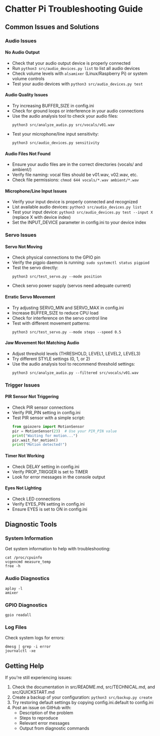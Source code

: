 # Chatter Pi Troubleshooting Guide

## Common Issues and Solutions

### Audio Issues

#### No Audio Output
- Check that your audio output device is properly connected
- Run `python3 src/audio_devices.py list` to list all audio devices
- Check volume levels with `alsamixer` (Linux/Raspberry Pi) or system volume controls
- Test your audio devices with `python3 src/audio_devices.py test`

#### Audio Quality Issues
- Try increasing BUFFER_SIZE in config.ini
- Check for ground loops or interference in your audio connections
- Use the audio analysis tool to check your audio files:
  ```
  python3 src/analyze_audio.py src/vocals/v01.wav
  ```
- Test your microphone/line input sensitivity:
  ```
  python3 src/audio_devices.py sensitivity
  ```

#### Audio Files Not Found
- Ensure your audio files are in the correct directories (vocals/ and ambient/)
- Verify file naming: vocal files should be v01.wav, v02.wav, etc.
- Check file permissions: `chmod 644 vocals/*.wav ambient/*.wav`

#### Microphone/Line Input Issues
- Verify your input device is properly connected and recognized
- List available audio devices: `python3 src/audio_devices.py list`
- Test your input device: `python3 src/audio_devices.py test --input X` (replace X with device index)
- Set the INPUT_DEVICE parameter in config.ini to your device index

### Servo Issues

#### Servo Not Moving
- Check physical connections to the GPIO pin
- Verify the pigpio daemon is running: `sudo systemctl status pigpiod`
- Test the servo directly:
  ```
  python3 src/test_servo.py --mode position
  ```
- Check servo power supply (servos need adequate current)

#### Erratic Servo Movement
- Try adjusting SERVO_MIN and SERVO_MAX in config.ini
- Increase BUFFER_SIZE to reduce CPU load
- Check for interference on the servo control line
- Test with different movement patterns:
  ```
  python3 src/test_servo.py --mode steps --speed 0.5
  ```

#### Jaw Movement Not Matching Audio
- Adjust threshold levels (THRESHOLD, LEVEL1, LEVEL2, LEVEL3)
- Try different STYLE settings (0, 1, or 2)
- Use the audio analysis tool to recommend threshold settings:
  ```
  python3 src/analyze_audio.py --filtered src/vocals/v01.wav
  ```

### Trigger Issues

#### PIR Sensor Not Triggering
- Check PIR sensor connections
- Verify PIR_PIN setting in config.ini
- Test PIR sensor with a simple script:
  ```python
  from gpiozero import MotionSensor
  pir = MotionSensor(23)  # Use your PIR_PIN value
  print("Waiting for motion...")
  pir.wait_for_motion()
  print("Motion detected!")
  ```

#### Timer Not Working
- Check DELAY setting in config.ini
- Verify PROP_TRIGGER is set to TIMER
- Look for error messages in the console output

#### Eyes Not Lighting
- Check LED connections
- Verify EYES_PIN setting in config.ini
- Ensure EYES is set to ON in config.ini

## Diagnostic Tools

### System Information
Get system information to help with troubleshooting:
```
cat /proc/cpuinfo
vcgencmd measure_temp
free -h
```

### Audio Diagnostics
```
aplay -l
amixer
```

### GPIO Diagnostics
```
gpio readall
```

### Log Files
Check system logs for errors:
```
dmesg | grep -i error
journalctl -xe
```

## Getting Help

If you're still experiencing issues:
1. Check the documentation in src/README.md, src/TECHNICAL.md, and src/QUICKSTART.md
2. Create a backup of your configuration: `python3 src/backup.py create`
3. Try restoring default settings by copying config.ini.default to config.ini
4. Post an issue on GitHub with:
   - Description of the problem
   - Steps to reproduce
   - Relevant error messages
   - Output from diagnostic commands
